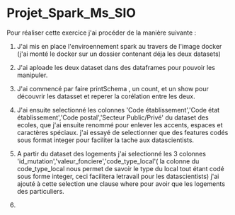# Projet_Spark_Ms_SIO
Pour réaliser cette exercice j'ai procéder de la manière suivante :
  1. J'ai mis en place l'enviroennement spark au travers de l'image docker (j'ai monté le docker sur un dossier contenant déja les deux datasets)
  
  2. J'ai aploade les deux dataset dans des dataframes pour pouvoir les manipuler.
  
  3. J'ai commencé par faire printSchema , un count, et un show pour découvrir les datasset et reperer la corélation entre les deux.
  
  4. J'ai ensuite selectionné les colonnes 'Code établissement','Code état établissement','Code postal','Secteur Public/Privé' du dataset des ecoles, que j'ai ensuite renommé pour enlever les accents, espaces et caractères spéciaux.
  j'ai essayé de selectionner que des features codés sous format integer pour faciliter la tache aux datascientists. 
  
  5. A partir du dataset des logements j'ai selectionné les 3 colonnes 'id_mutation','valeur_fonciere','code_type_local'(
      la colonne du code_type_local nous permet de savoir le type du local tout étant codé sous forme integer, ceci facilitera letravail pour les datascientists)
      j'ai ajouté à cette selection une clause where pour avoir que les logements des particuliers.
  
   6.  
   
    
  
